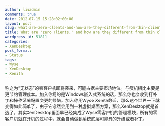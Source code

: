 ```yaml
---
author: liuadmin
comments: true
date: 2012-07-15 15:28:02+00:00
layout: post
slug: what-are-zero-clients-and-how-are-they-different-from-thin-clients
title: What are 'zero clients,' and how are they different from thin clients?
wordpress_id: 51811
categories:
- XenDesktop
post_format:
- Status
tags:
- Wyse
- XenDesktop
- Xenith
---
```


称之为“无状态”的零客户机即将袭来，可能占据主要市场地位。与瘦机相比主要是更节约管理成本。加入你用的是Windows嵌入式系统的话，那么你也会收到打补丁和操作系统配置变更的烦恼。加入你用Wyse Xenith的话，那么这个世界一下就变得如此简单了，由于它必然会用到一种虚拟桌面方案，那么XenDesktop就是首选了，其实XenDesktop里面早已经集成了Wyse零客户机的管理模块，所有的零客户机就在开机的过程中，就会自动做到系统底层可能有的升级或者补丁。
